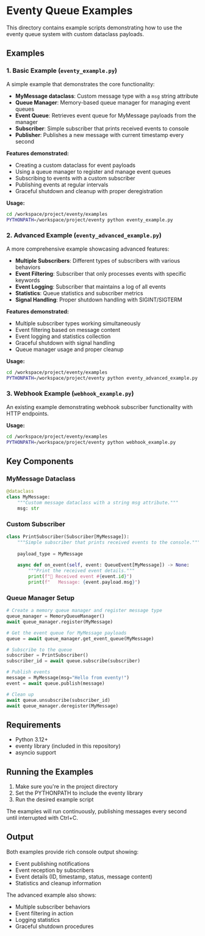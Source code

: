 # Eventy Queue Examples

This directory contains example scripts demonstrating how to use the eventy queue system with custom dataclass payloads.

## Examples

### 1. Basic Example (`eventy_example.py`)

A simple example that demonstrates the core functionality:

- **MyMessage dataclass**: Custom message type with a `msg` string attribute
- **Queue Manager**: Memory-based queue manager for managing event queues
- **Event Queue**: Retrieves event queue for MyMessage payloads from the manager
- **Subscriber**: Simple subscriber that prints received events to console
- **Publisher**: Publishes a new message with current timestamp every second

**Features demonstrated:**
- Creating a custom dataclass for event payloads
- Using a queue manager to register and manage event queues
- Subscribing to events with a custom subscriber
- Publishing events at regular intervals
- Graceful shutdown and cleanup with proper deregistration

**Usage:**
```bash
cd /workspace/project/eventy/examples
PYTHONPATH=/workspace/project/eventy python eventy_example.py
```

### 2. Advanced Example (`eventy_advanced_example.py`)

A more comprehensive example showcasing advanced features:

- **Multiple Subscribers**: Different types of subscribers with various behaviors
- **Event Filtering**: Subscriber that only processes events with specific keywords
- **Event Logging**: Subscriber that maintains a log of all events
- **Statistics**: Queue statistics and subscriber metrics
- **Signal Handling**: Proper shutdown handling with SIGINT/SIGTERM

**Features demonstrated:**
- Multiple subscriber types working simultaneously
- Event filtering based on message content
- Event logging and statistics collection
- Graceful shutdown with signal handling
- Queue manager usage and proper cleanup

**Usage:**
```bash
cd /workspace/project/eventy/examples
PYTHONPATH=/workspace/project/eventy python eventy_advanced_example.py
```

### 3. Webhook Example (`webhook_example.py`)

An existing example demonstrating webhook subscriber functionality with HTTP endpoints.

**Usage:**
```bash
cd /workspace/project/eventy/examples
PYTHONPATH=/workspace/project/eventy python webhook_example.py
```

## Key Components

### MyMessage Dataclass
```python
@dataclass
class MyMessage:
    """Custom message dataclass with a string msg attribute."""
    msg: str
```

### Custom Subscriber
```python
class PrintSubscriber(Subscriber[MyMessage]):
    """Simple subscriber that prints received events to the console."""
    
    payload_type = MyMessage
    
    async def on_event(self, event: QueueEvent[MyMessage]) -> None:
        """Print the received event details."""
        print(f"📨 Received event #{event.id}")
        print(f"   Message: {event.payload.msg}")
```

### Queue Manager Setup
```python
# Create a memory queue manager and register message type
queue_manager = MemoryQueueManager()
await queue_manager.register(MyMessage)

# Get the event queue for MyMessage payloads
queue = await queue_manager.get_event_queue(MyMessage)

# Subscribe to the queue
subscriber = PrintSubscriber()
subscriber_id = await queue.subscribe(subscriber)

# Publish events
message = MyMessage(msg="Hello from eventy!")
event = await queue.publish(message)

# Clean up
await queue.unsubscribe(subscriber_id)
await queue_manager.deregister(MyMessage)
```

## Requirements

- Python 3.12+
- eventy library (included in this repository)
- asyncio support

## Running the Examples

1. Make sure you're in the project directory
2. Set the PYTHONPATH to include the eventy library
3. Run the desired example script

The examples will run continuously, publishing messages every second until interrupted with Ctrl+C.

## Output

Both examples provide rich console output showing:
- Event publishing notifications
- Event reception by subscribers
- Event details (ID, timestamp, status, message content)
- Statistics and cleanup information

The advanced example also shows:
- Multiple subscriber behaviors
- Event filtering in action
- Logging statistics
- Graceful shutdown procedures